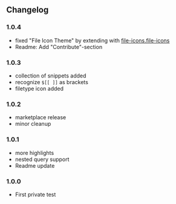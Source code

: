 ## Changelog

### 1.0.4
- fixed "File Icon Theme" by extending with [file-icons.file-icons](https://marketplace.visualstudio.com/items?itemName=file-icons.file-icons)
- Readme: Add "Contribute"-section

### 1.0.3
- collection of snippets added
- recognize `$[[ ]]` as brackets
- filetype icon added

### 1.0.2
- marketplace release
- minor cleanup

### 1.0.1
- more highlights
- nested query support
- Readme update

### 1.0.0

- First private test
